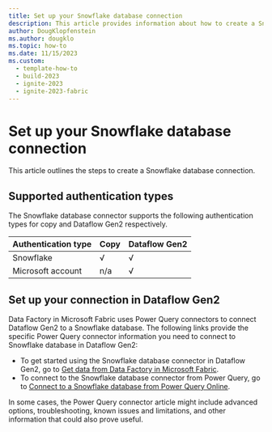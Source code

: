 ```yaml
---
title: Set up your Snowflake database connection
description: This article provides information about how to create a Snowflake database connection in Microsoft Fabric.
author: DougKlopfenstein
ms.author: dougklo
ms.topic: how-to
ms.date: 11/15/2023
ms.custom:
  - template-how-to
  - build-2023
  - ignite-2023
  - ignite-2023-fabric
---
```


# Set up your Snowflake database connection

This article outlines the steps to create a Snowflake database connection.

## Supported authentication types

The Snowflake database connector supports the following authentication types for copy and Dataflow Gen2 respectively.  

|Authentication type |Copy |Dataflow Gen2 |
|:---|:---|:---|
|Snowflake| √ | √ |
|Microsoft account| n/a | √ |

## Set up your connection in Dataflow Gen2

Data Factory in Microsoft Fabric uses Power Query connectors to connect Dataflow Gen2 to a Snowflake database. The following links provide the specific Power Query connector information you need to connect to Snowflake database in Dataflow Gen2:

- To get started using the Snowflake database connector in Dataflow Gen2, go to [Get data from Data Factory in Microsoft Fabric](/power-query/where-to-get-data#get-data-from-data-factory-in-microsoft-fabric-preview).
- To connect to the Snowflake database connector from Power Query, go to [Connect to a Snowflake database from Power Query Online](/power-query/connectors/snowflake#connect-to-a-snowflake-database-from-power-query-online).

In some cases, the Power Query connector article might include advanced options, troubleshooting, known issues and limitations, and other information that could also prove useful.
